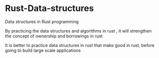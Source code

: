 # Rust-Data-structures
Data structures in Rust programming

By practicing the data structures and algorithms in rust , it will strengthen the concept of ownership and borrowings in rust

It is better to practice data structures in rust that make good in rust, before going to build large scale applications
